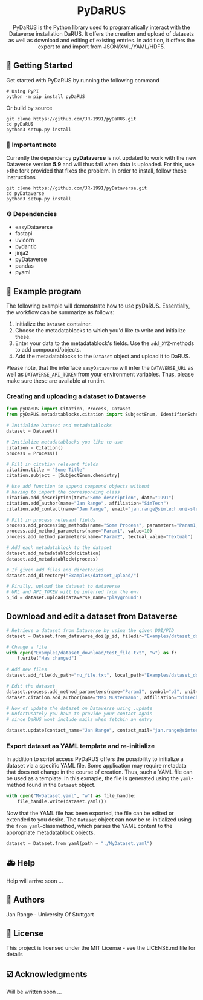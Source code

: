 <h1 align="center">
  PyDaRUS
</h1>
<p align="center">PyDaRUS is the Python library used to programatically interact with the Dataverse installation DaRUS. It offers the creation and upload of datasets as well as download and editing of existing entries. In addition, it offers the export to and import from JSON/XML/YAML/HDF5. </p>


## 🚀 Getting Started

Get started with PyDaRUS by running the following command 

```
# Using PyPI
python -m pip install pyDaRUS
```

Or build by source
```
git clone https://github.com/JR-1991/pyDaRUS.git
cd pyDaRUS
python3 setup.py install
```

### 🚨 __Important note__

Currently the dependency __pyDataverse__ is not updated to work with the new Dataverse version **5.9** and will thus fail when data is uploaded. For this, use >the fork provided that fixes the problem. In order to install, follow these instructions

```
git clone https://github.com/JR-1991/pyDataverse.git
cd pyDataverse
python3 setup.py install
```

### ⚙️ Dependencies

* easyDataverse
* fastapi
* uvicorn
* pydantic
* jinja2
* pyDataverse
* pandas
* pyaml

## 🐍 Example program

The following example will demonstrate how to use pyDaRUS. Essentially, the workflow can be summarize as follows:

1. Initialize the ```Dataset``` container.
2. Choose the metadatablocks to which you'd like to write and initialize these.
3. Enter your data to the metadatablock's fields. Use the ```add_XYZ```-methods to add compound/objects.
4. Add the metadatablocks to the ```Dataset``` object and upload it to DaRUS.

Please note, that the interface ```easyDataverse``` will infer the ```DATAVERSE_URL``` as well as ```DATAVERSE_API_TOKEN``` from your environment variables. Thus, please make sure these are available at runtim.

### Creating and uploading a dataset to Dataverse

```python
from pyDaRUS import Citation, Process, Dataset
from pyDaRUS.metadatablocks.citation import SubjectEnum, IdentifierScheme
```

```python
# Initialize Dataset and metadatablocks
dataset = Dataset()

# Initialize metadatablocks you like to use
citation = Citation()
process = Process()
```


```python
# Fill in citation relevant fields
citation.title = "Some Title"
citation.subject = [SubjectEnum.chemistry]

# Use add function to append compound objects without
# having to import the corresponding class
citation.add_description(text="Some description", date="1991")
citation.add_author(name="Jan Range", affiliation="SimTech")
citation.add_contact(name="Jan Range", email="jan.range@simtech.uni-stuttgart.de")
```


```python
# Fill in process relevant fields
process.add_processing_methods(name="Some Process", parameters="Param1, Param2")
process.add_method_parameters(name="Param1", value=10)
process.add_method_parameters(name="Param2", textual_value="Textual")
```


```python
# Add each metadatablock to the dataset
dataset.add_metadatablock(citation)
dataset.add_metadatablock(process)
```


```python
# If given add files and directories
dataset.add_directory("Examples/dataset_upload/")
```


```python
# Finally, upload the dataset to dataverse
# URL and API_TOKEN will be inferred from the env
p_id = dataset.upload(dataverse_name="playground")
```

## Download and edit a dataset from Dataverse


```python
# Retrieve a dataset from Dataverse by using the given DOI/PID
dataset = Dataset.from_dataverse_doi(p_id, filedir="Examples/dataset_download/")

# Change a file
with open("Examples/dataset_download/test_file.txt", "w") as f:
    f.write("Has changed")
    
# Add new files
dataset.add_file(dv_path="nu_file.txt", local_path="Examples/dataset_download/nu_file.txt")

# Edit the dataset
dataset.process.add_method_parameters(name="Param3", symbol="p3", unit="kg", value=100.0)
dataset.citation.add_author(name="Max Mustermann", affiliation="SimTech")
```


```python
# Now of update the dataset on Dataverse using .update
# Unfortunately you have to provide your contact again
# since DaRUS wont include mails when fetchin an entry

dataset.update(contact_name="Jan Range", contact_mail="jan.range@simtech.uni-stuttgart.de")
```


### Export dataset as YAML template and re-initialize

In addition to script access PyDaRUS offers the possibility to initialize a dataset via a specific YAML file. Some application may require metadata that does not change in the course of creation. Thus, such a YAML file can be used as a template. In this exmaple, the file is generated using the ```yaml```-method found in the ```Dataset``` object.

```python
with open("MyDataset.yaml", "w") as file_handle:
    file_handle.write(dataset.yaml())
```
Now that the YAML file has been exported, the file can be edited or extended to you desire. The ```Dataset``` object can now be re-initialized using the ```from_yaml```-classmethod, which parses the YAML content to the appropriate metadatablock objects.

```python
dataset = Dataset.from_yaml(path = "./MyDataset.yaml")
```

## 🚑 Help

Help will arrive soon ...

## 👫 Authors

Jan Range - University Of Stuttgart

## 📄 License

This project is licensed under the MIT License - see the LICENSE.md file for details

## ☑️ Acknowledgments

Will be written soon ...
